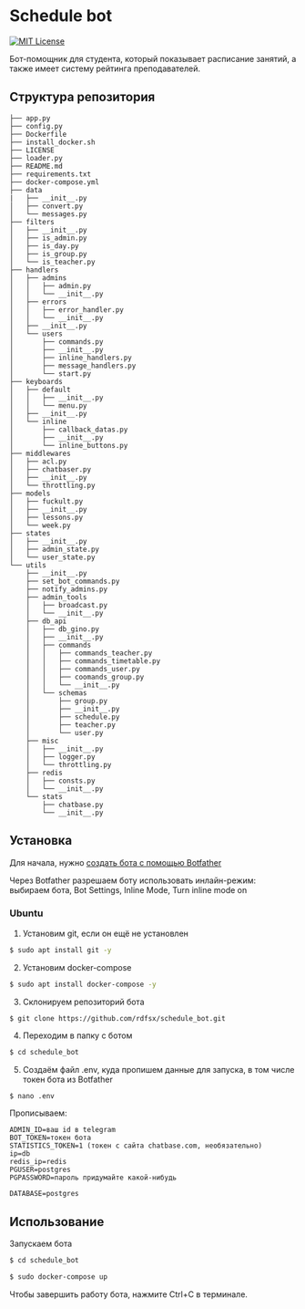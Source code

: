 # Schedule bot

[![MIT License](https://img.shields.io/pypi/l/aiogram.svg?style=flat-square)](https://opensource.org/licenses/MIT)

Бот-помощник для студента, который показывает расписание занятий, а также имеет систему рейтинга преподавателей.

## Структура репозитория 
```
├── app.py
├── config.py
├── Dockerfile
├── install_docker.sh
├── LICENSE
├── loader.py
├── README.md
├── requirements.txt
├── docker-compose.yml
├── data
|   ├── __init__.py
│   ├── convert.py
│   └── messages.py
├── filters
│   ├── __init__.py
│   ├── is_admin.py
│   ├── is_day.py
│   ├── is_group.py
│   └── is_teacher.py
├── handlers
│   ├── admins
│   │   ├── admin.py
│   │   └── __init__.py
│   ├── errors
│   │   ├── error_handler.py
│   │   └── __init__.py
│   ├── __init__.py
│   └── users
│       ├── commands.py
│       ├── __init__.py
│       ├── inline_handlers.py
│       ├── message_handlers.py
│       └── start.py
├── keyboards
│   ├── default
│   │   ├── __init__.py
│   │   └── menu.py
│   ├── __init__.py
│   └── inline
│       ├── callback_datas.py
│       ├── __init__.py
│       └── inline_buttons.py
├── middlewares
│   ├── acl.py
│   ├── chatbaser.py
│   ├── __init__.py
│   └── throttling.py
├── models
│   ├── fuckult.py
│   ├── __init__.py
│   ├── lessons.py
│   └── week.py
├── states
│   ├── __init__.py
│   ├── admin_state.py
│   └── user_state.py
└── utils
    ├── __init__.py
    ├── set_bot_commands.py
    ├── notify_admins.py
    ├── admin_tools
    │   ├── broadcast.py
    │   └── __init__.py
    ├── db_api
    │   ├── db_gino.py
    │   ├── __init__.py
    │   ├── commands
    │   │   ├── commands_teacher.py
    │   │   ├── commands_timetable.py
    │   │   ├── commands_user.py
    │   │   ├── coomands_group.py
    │   │   └── __init__.py
    │   └── schemas
    │       ├── group.py
    │       ├── __init__.py
    │       ├── schedule.py
    │       ├── teacher.py
    │       └── user.py
    ├── misc
    │   ├── __init__.py
    │   ├── logger.py
    │   └── throttling.py
    ├── redis
    │   ├── consts.py
    │   └── __init__.py
    └── stats
        ├── chatbase.py
        └── __init__.py
```
## Установка

Для начала, нужно [создать бота с помощью Botfather](https://core.telegram.org/bots#3-how-do-i-create-a-bot)

Через Botfather разрешаем боту использовать инлайн-режим: выбираем бота, Bot Settings, Inline Mode, Turn inline mode on

### Ubuntu

1. Установим git, если он ещё не установлен

```bash
$ sudo apt install git -y
```

2. Установим docker-compose

```bash
$ sudo apt install docker-compose -y
```

3. Склонируем репозиторий бота

```bash
$ git clone https://github.com/rdfsx/schedule_bot.git
```

4. Переходим в папку с ботом

```bash
$ cd schedule_bot
```

5. Создаём файл .env, куда пропишем данные для запуска, в том числе токен бота из Botfather

```
$ nano .env
```
Прописываем:
```
ADMIN_ID=ваш id в telegram
BOT_TOKEN=токен бота
STATISTICS_TOKEN=1 (токен с сайта chatbase.com, необязательно)
ip=db
redis_ip=redis
PGUSER=postgres
PGPASSWORD=пароль придумайте какой-нибудь

DATABASE=postgres
```

## Использование

Запускаем бота

```bash
$ cd schedule_bot

$ sudo docker-compose up
```

Чтобы завершить работу бота, нажмите Ctrl+C в терминале.
